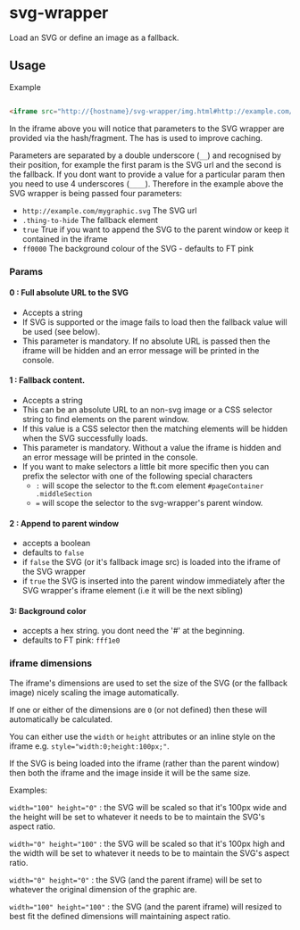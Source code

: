 svg-wrapper
===========

Load an SVG or define an image as a fallback.

## Usage

Example

```html

<iframe src="http://{hostname}/svg-wrapper/img.html#http://example.com/mygraphic.svg__.thing-to-hide__true__ff0000" width="100" height="0" scrolling="no" frameborder="0"></iframe>
```

In the iframe above you will notice that parameters to the SVG wrapper are provided via the hash/fragment. The has is used to improve caching.

Parameters are separated by a double underscore (`__`) and recognised by their position, for example the first param is the SVG url and the second is the fallback. If you dont want to provide a value for a particular param then you need to use 4 underscores (`____`). Therefore in the example above the SVG wrapper is being passed four parameters:

- `http://example.com/mygraphic.svg` The SVG url
- `.thing-to-hide` The fallback element
- `true` True if you want to append the SVG to the parent window or keep it contained in the iframe
- `ff0000` The background colour of the SVG - defaults to FT pink


### Params

#### 0 : Full absolute URL to the SVG 

- Accepts a string
- If SVG is supported or the image fails to load then the fallback value will be used (see below).
- This parameter is mandatory. If no absolute URL is passed then the iframe will be hidden and an error message will be printed in the console.

#### 1 : Fallback content.

- Accepts a string
- This can be an absolute URL to an non-svg image or a CSS selector string to find elements on the parent window.
- If this value is a CSS selector then the matching elements will be hidden when the SVG successfully loads.
- This parameter is mandatory. Without a value the iframe is hidden and an error message will be printed in the console.
- If you want to make selectors a little bit more specific then you can prefix the selector with one of the following special characters
  * `:` will scope the selector to the ft.com element `#pageContainer .middleSection`
  * `=` will scope the selector to the svg-wrapper's parent window.

#### 2 : Append to parent window


- accepts a boolean
- defaults to `false`
- if `false` the SVG (or it's fallback image src) is loaded into the iframe of the SVG wrapper
- if `true` the SVG is inserted into the parent window immediately after the SVG wrapper's iframe element (i.e it will be the next sibling)

#### 3: Background color

- accepts a hex string. you dont need the '#' at the beginning.
- defaults to FT pink: `fff1e0`

### iframe dimensions

The iframe's dimensions are used to set the size of the SVG (or the fallback image) nicely scaling the image automatically.

If one or either of the dimensions are `0` (or not defined) then these will automatically be calculated.

You can either use the `width` or `height` attributes or an inline style on the iframe e.g. `style="width:0;height:100px;"`.

If the SVG is being loaded into the iframe (rather than the parent window) then both the iframe and the image inside it will be the same size.

Examples:

`width="100" height="0"` : the SVG will be scaled so that it's 100px wide and the height will be set to whatever it needs to be to maintain the SVG's aspect ratio.

`width="0" height="100"` : the SVG will be scaled so that it's 100px high and the width will be set to whatever it needs to be to maintain the SVG's aspect ratio.

`width="0" height="0"` : the SVG (and the parent iframe) will be set to whatever the original dimension of the graphic are.

`width="100" height="100"` : the SVG (and the parent iframe) will resized to best fit the defined dimensions will maintaining aspect ratio.


